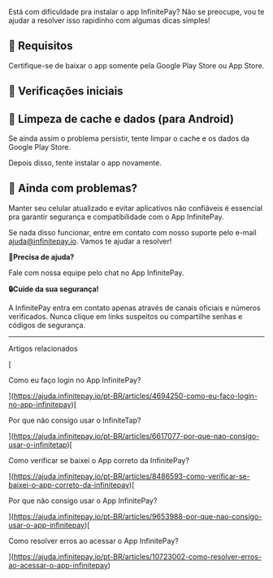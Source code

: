 Está com dificuldade pra instalar o app InfinitePay? Não se preocupe, vou te ajudar a resolver isso rapidinho com algumas dicas simples!

## 📱 **Requisitos**

Certifique-se de baixar o app somente pela Google Play Store ou App Store.

## 🔎 **Verificações iniciais**

## 📌 **Limpeza de cache e dados (para Android)**

Se ainda assim o problema persistir, tente limpar o cache e os dados da Google Play Store.

Depois disso, tente instalar o app novamente.

## 🔧 **Ainda com problemas?**

Manter seu celular atualizado e evitar aplicativos não confiáveis é essencial pra garantir segurança e compatibilidade com o App InfinitePay.

Se nada disso funcionar, entre em contato com nosso suporte pelo e-mail [ajuda@infinitepay.io](mailto:ajuda@infinitepay.io). Vamos te ajudar a resolver!

**🔔Precisa de ajuda?**

Fale com nossa equipe pelo chat no App InfinitePay.

**🔒Cuide da sua segurança!**

A InfinitePay entra em contato apenas através de canais oficiais e números verificados. Nunca clique em links suspeitos ou compartilhe senhas e códigos de segurança.

___

Artigos relacionados

[

Como eu faço login no App InfinitePay?

](https://ajuda.infinitepay.io/pt-BR/articles/4694250-como-eu-faco-login-no-app-infinitepay)[

Por que não consigo usar o InfiniteTap?

](https://ajuda.infinitepay.io/pt-BR/articles/6617077-por-que-nao-consigo-usar-o-infinitetap)[

Como verificar se baixei o App correto da InfinitePay?

](https://ajuda.infinitepay.io/pt-BR/articles/8486593-como-verificar-se-baixei-o-app-correto-da-infinitepay)[

Por que não consigo usar o App InfinitePay?

](https://ajuda.infinitepay.io/pt-BR/articles/9653988-por-que-nao-consigo-usar-o-app-infinitepay)[

Como resolver erros ao acessar o App InfinitePay?

](https://ajuda.infinitepay.io/pt-BR/articles/10723002-como-resolver-erros-ao-acessar-o-app-infinitepay)